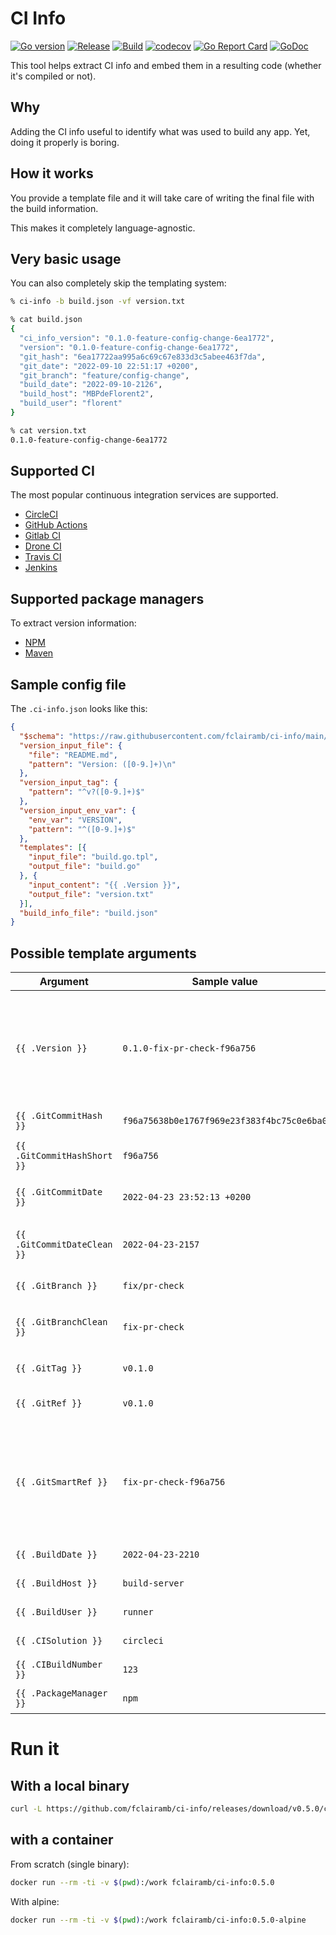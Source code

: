# CI Info

[![Go version](https://img.shields.io/github/go-mod/go-version/fclairamb/ci-info)](https://golang.org/doc/devel/release.html)
[![Release](https://img.shields.io/github/v/release/fclairamb/ci-info)](https://github.com/fclairamb/ci-info/releases/latest)
[![Build](https://github.com/fclairamb/ci-info/workflows/Build/badge.svg)](https://github.com/fclairamb/ci-info/actions/workflows/build.yml)
[![codecov](https://codecov.io/gh/fclairamb/ci-info/branch/main/graph/badge.svg?token=Ajv8lfWGJy)](https://codecov.io/gh/fclairamb/ci-info)<!--- [![gocover.io](https://gocover.io/_badge/github.com/fclairamb/ci-info)](https://gocover.io/github.com/fclairamb/ci-info) -->
[![Go Report Card](https://goreportcard.com/badge/fclairamb/ci-info)](https://goreportcard.com/report/fclairamb/ci-info)
[![GoDoc](https://godoc.org/github.com/fclairamb/ci-info?status.svg)](https://godoc.org/github.com/fclairamb/ci-info)


This tool helps extract CI info and embed them in a resulting code (whether it's compiled or not).

## Why
Adding the CI info useful to identify what was used to build any app. Yet, doing it properly is boring.

## How it works
You provide a template file and it will take care of writing the final file with the build information.

This makes it completely language-agnostic.

## Very basic usage
You can also completely skip the templating system:
```zsh
% ci-info -b build.json -vf version.txt

% cat build.json  
{
  "ci_info_version": "0.1.0-feature-config-change-6ea1772",
  "version": "0.1.0-feature-config-change-6ea1772",
  "git_hash": "6ea17722aa995a6c69c67e833d3c5abee463f7da",
  "git_date": "2022-09-10 22:51:17 +0200",
  "git_branch": "feature/config-change",
  "build_date": "2022-09-10-2126",
  "build_host": "MBPdeFlorent2",
  "build_user": "florent"
}

% cat version.txt
0.1.0-feature-config-change-6ea1772
```

## Supported CI

The most popular continuous integration services are supported.

- [CircleCI](https://circleci.com/)
- [GitHub Actions](https://github.com/features/actions)
- [Gitlab CI](https://docs.gitlab.com/ee/ci/)
- [Drone CI](https://drone.io/)
- [Travis CI](https://travis-ci.org/)
- [Jenkins](https://jenkins.io/)

## Supported package managers
To extract version information:

- [NPM](https://www.npmjs.com/)
- [Maven](https://maven.apache.org/)

## Sample config file
The `.ci-info.json` looks like this:
```json
{
  "$schema": "https://raw.githubusercontent.com/fclairamb/ci-info/main/config-schema.json",
  "version_input_file": {
    "file": "README.md",
    "pattern": "Version: ([0-9.]+)\n"
  },
  "version_input_tag": {
    "pattern": "^v?([0-9.]+)$"
  },
  "version_input_env_var": {
    "env_var": "VERSION",
    "pattern": "^([0-9.]+)$"
  },
  "templates": [{
    "input_file": "build.go.tpl",
    "output_file": "build.go"
  }, {
    "input_content": "{{ .Version }}",
    "output_file": "version.txt"
  }],
  "build_info_file": "build.json"
}
```
## Possible template arguments
| Argument | Sample value | Description |
| -------- | ------------ | ----------- |
| `{{ .Version }}` | `0.1.0-fix-pr-check-f96a756` | The automatically generated version. This is mix of the declared one and the current GIT info. |
| `{{ .GitCommitHash }}` | `f96a75638b0e1767f969e23f383f4bc75c0e6ba0` | The current GIT commit |
| `{{ .GitCommitHashShort }}` | `f96a756` | Short version of a hash |
| `{{ .GitCommitDate }}` | `2022-04-23 23:52:13 +0200` | The commit's date |
| `{{ .GitCommitDateClean }}` | `2022-04-23-2157` | The commit's date in a clean format |
| `{{ .GitBranch }}` | `fix/pr-check` | The current branch |
| `{{ .GitBranchClean }}` | `fix-pr-check` | The commit branch without special chars |
| `{{ .GitTag }}` | `v0.1.0` | The current GIT tag |
| `{{ .GitRef }}` | `v0.1.0` | The current GIT tag or branch |
| `{{ .GitSmartRef }}` | `fix-pr-check-f96a756` | The current GIT commit described by tag, otherwise branch + hash, otherwise hash |
| `{{ .BuildDate }}` | `2022-04-23-2210` | The build time |
| `{{ .BuildHost }}` | `build-server` | The build host |
| `{{ .BuildUser }}` | `runner` | The build user |
| `{{ .CISolution }}` | `circleci` | The CI solution |
| `{{ .CIBuildNumber }}` | `123` | The CI build number |
| `{{ .PackageManager }}` | `npm` | The package manager |

# Run it
## With a local binary
```sh
curl -L https://github.com/fclairamb/ci-info/releases/download/v0.5.0/ci-info_0.5.0_darwin_arm64.tar.gz | tar -x && ./ci-info
```

## with a container
From scratch (single binary):
```sh
docker run --rm -ti -v $(pwd):/work fclairamb/ci-info:0.5.0
```

With alpine:
```sh
docker run --rm -ti -v $(pwd):/work fclairamb/ci-info:0.5.0-alpine
```
